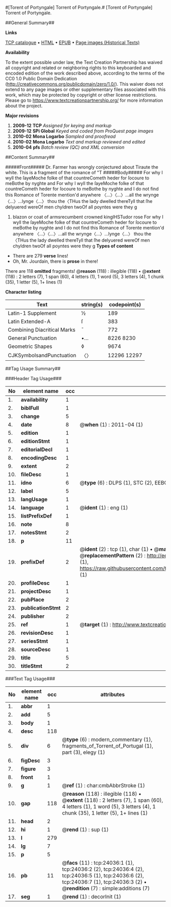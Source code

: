 #[Torent of Portyngale] Torrent of Portyngale.#
[Torent of Portyngale]
Torrent of Portyngale.

##General Summary##

**Links**

[TCP catalogue](http://www.ota.ox.ac.uk/tcp/)  • 
[HTML](http://tei.it.ox.ac.uk/tcp/Texts-HTML/free/A68/A68825.html)  • 
[EPUB](http://tei.it.ox.ac.uk/tcp/Texts-EPUB/free/A68/A68825.epub) • 
[Page images (Historical Texts)](https://historicaltexts.jisc.ac.uk/eebo-21473154e)

**Availability**

To the extent possible under law, the Text Creation Partnership has waived all copyright and related or neighboring rights to this keyboarded and encoded edition of the work described above, according to the terms of the CC0 1.0 Public Domain Dedication (http://creativecommons.org/publicdomain/zero/1.0/). This waiver does not extend to any page images or other supplementary files associated with this work, which may be protected by copyright or other license restrictions. Please go to https://www.textcreationpartnership.org/ for more information about the project.

**Major revisions**

1. __2009-12__ __TCP__ *Assigned for keying and markup*
1. __2009-12__ __SPi Global__ *Keyed and coded from ProQuest page images*
1. __2010-02__ __Mona Logarbo__ *Sampled and proofread*
1. __2010-02__ __Mona Logarbo__ *Text and markup reviewed and edited*
1. __2010-04__ __pfs__ *Batch review (QC) and XML conversion*

##Content Summary##

#####Front#####
Dr. Farmer has wrongly conjectured about Tiraute the white.  This is a fragment of the romance of "T
#####Body#####
For why I wyll the ſayeMoche folke of that countreCometh heder for ſocoure to meBothe by nyghte and For why I wyll the ſayeMoche folke of that countreCometh heder for ſocoure to meBothe by nyghte and I do not find this Romance of Torente mention'd anywhere 〈…〉〈…〉…all the wrynge〈…〉…lynge〈…〉 thou the〈THus the lady dwelled thereTyll that ſhe delyuered wereOf men chyldren twoOf all poyntes were they g
1. blazon or coat of armsrecumbent crowned kingIHSTudor rose
For why I wyll the ſayeMoche folke of that countreCometh heder for ſocoure to meBothe by nyghte and I do not find this Romance of Torente mention'd anywhere 〈…〉〈…〉…all the wrynge〈…〉…lynge〈…〉 thou the〈THus the lady dwelled thereTyll that ſhe delyuered wereOf men chyldren twoOf all poyntes were they g
**Types of content**

  * There are 279 **verse** lines!
  * Oh, Mr. Jourdain, there is **prose** in there!

There are 118 **omitted** fragments! 
 @__reason__ (118) : illegible (118)  •  @__extent__ (118) : 2 letters (7), 1 span (60), 4 letters (1), 1 word (5), 3 letters (4), 1 chunk (35), 1 letter (5), 1+ lines (1)

**Character listing**


|Text|string(s)|codepoint(s)|
|---|---|---|
|Latin-1 Supplement|½|189|
|Latin Extended-A|ſ|383|
|Combining             Diacritical Marks|̄|772|
|General Punctuation|•…|8226 8230|
|Geometric Shapes|◊|9674|
|CJKSymbolsandPunctuation|〈〉|12296 12297|

##Tag Usage Summary##

###Header Tag Usage###

|No|element name|occ|attributes|
|---|---|---|---|
|1.|__availability__|1||
|2.|__biblFull__|1||
|3.|__change__|5||
|4.|__date__|8| @__when__ (1) : 2011-04 (1)|
|5.|__edition__|1||
|6.|__editionStmt__|1||
|7.|__editorialDecl__|1||
|8.|__encodingDesc__|1||
|9.|__extent__|2||
|10.|__fileDesc__|1||
|11.|__idno__|6| @__type__ (6) : DLPS (1), STC (2), EEBO-CITATION (1), OCLC (1), VID (1)|
|12.|__label__|5||
|13.|__langUsage__|1||
|14.|__language__|1| @__ident__ (1) : eng (1)|
|15.|__listPrefixDef__|1||
|16.|__note__|8||
|17.|__notesStmt__|2||
|18.|__p__|11||
|19.|__prefixDef__|2| @__ident__ (2) : tcp (1), char (1)  •  @__matchPattern__ (2) : ([0-9\-]+):([0-9IVX]+) (1), (.+) (1)  •  @__replacementPattern__ (2) : http://eebo.chadwyck.com/downloadtiff?vid=$1&page=$2 (1), https://raw.githubusercontent.com/textcreationpartnership/Texts/master/tcpchars.xml#$1 (1)|
|20.|__profileDesc__|1||
|21.|__projectDesc__|1||
|22.|__pubPlace__|2||
|23.|__publicationStmt__|2||
|24.|__publisher__|2||
|25.|__ref__|1| @__target__ (1) : http://www.textcreationpartnership.org/docs/. (1)|
|26.|__revisionDesc__|1||
|27.|__seriesStmt__|1||
|28.|__sourceDesc__|1||
|29.|__title__|5||
|30.|__titleStmt__|2||


###Text Tag Usage###

|No|element name|occ|attributes|
|---|---|---|---|
|1.|__abbr__|1||
|2.|__add__|5||
|3.|__body__|1||
|4.|__desc__|118||
|5.|__div__|6| @__type__ (6) : modern_commentary (1), fragments_of_Torrent_of_Portugal (1), part (3), elegy (1)|
|6.|__figDesc__|3||
|7.|__figure__|3||
|8.|__front__|1||
|9.|__g__|1| @__ref__ (1) : char:cmbAbbrStroke (1)|
|10.|__gap__|118| @__reason__ (118) : illegible (118)  •  @__extent__ (118) : 2 letters (7), 1 span (60), 4 letters (1), 1 word (5), 3 letters (4), 1 chunk (35), 1 letter (5), 1+ lines (1)|
|11.|__head__|2||
|12.|__hi__|1| @__rend__ (1) : sup (1)|
|13.|__l__|279||
|14.|__lg__|7||
|15.|__p__|5||
|16.|__pb__|11| @__facs__ (11) : tcp:24036:1 (1), tcp:24036:2 (2), tcp:24036:4 (2), tcp:24036:5 (1), tcp:24036:6 (2), tcp:24036:7 (1), tcp:24036:3 (2)  •  @__rendition__ (7) : simple:additions (7)|
|17.|__seg__|1| @__rend__ (1) : decorInit (1)|
